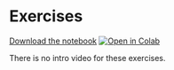 # Exercises

[Download the notebook](https://github.com/neuro4ml/exercises/blob/main/w5-snn/w5-snn-exercise.ipynb)
[![Open in Colab](https://colab.research.google.com/assets/colab-badge.svg)](https://colab.research.google.com/github/neuro4ml/exercises/blob/main/w5-snn/w5-snn-exercise.ipynb)

There is no intro video for these exercises.